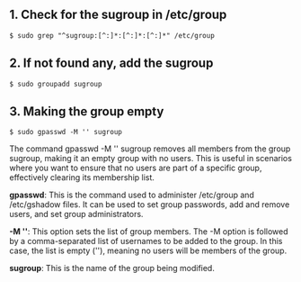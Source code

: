 ## 1. Check for the sugroup in /etc/group
    $ sudo grep "^sugroup:[^:]*:[^:]*:[^:]*" /etc/group

## 2. If not found any, add the sugroup
    $ sudo groupadd sugroup

## 3. Making the group empty
    $ sudo gpasswd -M '' sugroup

The command gpasswd -M '' sugroup removes all members from the group sugroup, making it an empty group with no users. This is useful in scenarios where you want to ensure that no users are part of a specific group, effectively clearing its membership list.

**gpasswd**: This is the command used to administer /etc/group and /etc/gshadow files. It can be used to set group passwords, add and remove users, and set group administrators.

**-M ''**: This option sets the list of group members. The -M option is followed by a comma-separated list of usernames to be added to the group. In this case, the list is empty (''), meaning no users will be members of the group.

**sugroup**: This is the name of the group being modified.
